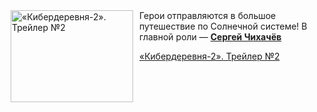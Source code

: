 <!--2025-10-15 11:00:43-->
<div class="yb">
  <div class="rss kino_kino"><a href="https://www.kino-teatr.ru/video/54554/" title="«Кибердеревня-2». Трейлер №2"><img src="https://www.kino-teatr.ru/video/4/5/54554/poster.jpg" width="196" height="147" align="left" hspace="5" style="margin: 0px 10px 0px 5px" alt="«Кибердеревня-2». Трейлер №2"/></a>Герои отправляются в большое путешествие по Солнечной системе&#33; В главной роли — <a href=https://www.kino-teatr.ru/kino/acter/m/ros/380575/bio/ target=_blank><strong>Сергей Чихачёв</strong></a> <p class="titl"><a href="https://www.kino-teatr.ru/video/54554/">«Кибердеревня-2». Трейлер №2</a></p></div>
</div>
